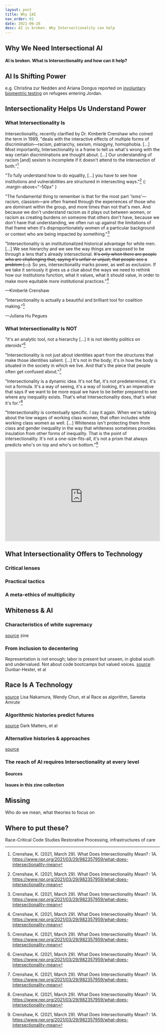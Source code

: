 ```yaml
---
layout: post
title: Why IAI 
nav_order: 01
date: 2021-06-26
desc: AI is broken. Why Intersectionality can help
---
```


<main class="zine">
<section class="zine-page page-1" markdown="1">

# Why We Need Intersectional AI

#### AI is broken. What is Intersectionality and how can it help?
<!-- >(Critical Theory, So Whats) -->

<!-- ![alt-text]()  -->
<!-- duckworth intersectionality wheel? -->
  
</section>
<section class="zine-page page-2" markdown="1">

## AI Is Shifting Power

e.g. Christina zur Nedden and Ariana Dongus reported on [involuntary biomentric testing](https://www.zeit.de/digital/datenschutz/2017-12/biometrie-fluechtlinge-cpams-iris-erkennung-zwang) on refugees entering Jordan. 

## Intersectionality Helps Us Understand Power

### What Intersectionality Is

<!-- >"Intersectionality is a lens through which you can see where power comes and collides, where it locks and intersects. Is is the acknowledgement that everyone has their own unique experiences of discrimination and privilege." - Kimberlé Crenshaw[^Crenshaw1989] -->

Intersectionality, recently clarified by Dr. Kimberlé Crenshaw who coined the term in 1989, "deals with the interactive effects of multiple forms of discrimination—racism, patriarchy, sexism, misogyny, homophobia. [...] Most importantly, Intersectionality is a frame to tell us what's wrong with the way certain discriminations are thought about. [...] Our understanding of racism [and] sexism is incomplete if it doesn't attend to the intersection of both."[^Crenshaw2021]

"To fully understand how to do equality, [...] you have to see how institutions and vulnerabilities are structured in intersecting ways."[^Crenshaw2021]
{: .margin-above="-50px" }

"The fundamental thing to remember is that for the most part 'Isms'—racism, classism—are often framed through the experiences of those who are dominant within the group, and more times than not that's men. And because we don't understand racism as it plays out between women, or racism as creating burdens on someone that others don't have,  because we don't have that understanding, we often run up against the limitations of that frame when it's disproportionately women of a particular background or context who are being impacted by something."[^Crenshaw2021]

"Intersectionality is an institutionalized historical advantage for white men. [...] We see hierarchy and we see the way things are supposed to be through a lens that's already intersectional. ~~It's only when there are people who are challenging that, saying it's unfair or unjust, that people see a problem [...].~~ So yes, intersectionality marks power, as well as exclusion. If we take it seriously it gives us a clue about the ways we need to rethink how our institutions function, what it values, what it should value, in order to make more equitable more institutional practices."[^Crenshaw2021]

<caption>—Kimberlé Crenshaw</caption>

"Intersectionality is actually a beautiful and brilliant tool for coalition making."[^Crenshaw2021]
<caption>—Juliana Hu Pegues</caption>

### What Intersectionality Is NOT

"it's an analytic tool, not a hierarchy [...] it is not identity politics on steroids"[^Crenshaw2021]

"Intersectionality is not just about identities apart from the structures that make those identities salient. [...] It's not in the body; it's in how the body is situated in the society in which we live. And that's the piece that people often get confused about."[^Crenshaw2021] 

"Intersectionality is a dynamic idea. It's not flat, it's not predetermined, it's not a formula. It's a way of seeing, it's a way of looking, it's an imperative that says if we want to be more equal we have to be better prepared to see where any inequality exists. That's what Intersectionality does, that's what it's for."[^Crenshaw2021]

"Intersectionality is contextually specific. I say it again. When we're talking about the low wages of working class women, that often includes white working class women as well. [...] Whiteness isn't protecting them from class and gender inequality in the way that whiteness sometimes provides insulation from other forms of inequality. That is the point of intersectionality. It's not a one-size-fits-all, it's not a prism that always predicts who's on top and who's on bottom."[^Crenshaw2021]

<iframe src="https://www.npr.org/player/embed/982357959/982371588" width="100%" height="290" frameborder="0" scrolling="no" title="NPR embedded audio player"></iframe>

[^Crenshaw1989]: Crenshaw, K. (2015). Demarginalizing the Intersection of Race and Sex: A Black Feminist Critique of Antidiscrimination Doctrine, Feminist Theory and Antiracist Politics. University of Chicago Legal Forum, 1989(1). https://chicagounbound.uchicago.edu/uclf/vol1989/iss1/8
[^Crenshaw2021]: Crenshaw, K. (2021, March 29). What Does Intersectionality Mean? : 1A. https://www.npr.org/2021/03/29/982357959/what-does-intersectionality-mean

</section>
<section class="zine-page page-3" markdown="1">

## What Intersectionality Offers to Technology

### Critical lenses

### Practical tactics

### A meta-ethics of multiplicity

</section>

<section class="zine-page page-4" markdown="1">

## Whiteness & AI

### Characteristics of white supremacy
[source]() zine

### From inclusion to decentering
Representation is not enough; labor is present but unseen, in global south and undervalued. Not about code bootcamps but valued voices. 
[source]() Dunbar-Hester, et al

</section>
<section class="zine-page page-5" markdown="1">

## Race Is A Technology
[source]() Lisa Nakamura, Wendy Chun, et al
Race as algorithm, Sareeta Amrute

### Algorithmic histories predict futures
[source]() Dark Matters, et al

</section>
<section class="zine-page page-6" markdown="1">

### Alternative histories & approaches
[source]() <!--expand if Xin Xin is open to this-->

</section>
<section class="zine-page page-7" markdown="1">



</section>
<section class="zine-page page-8" markdown="1">

### The reach of AI requires Intersectionality at every level

#### Sources

#### Issues in this zine collection
<!--visit site-->

</section>
</main>

## Missing
Who do we mean, what theories to focus on

## Where to put these? 
Race-Critical Code Studies
Restorative Processing, infrastructures of care